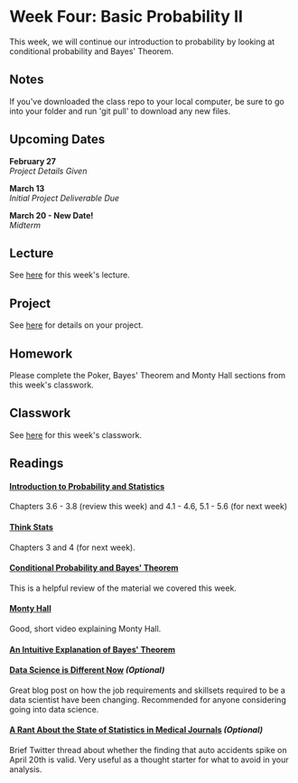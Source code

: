 # Week Four: Basic Probability II

This week, we will continue our introduction to probability by looking at conditional probability and Bayes' Theorem.

## Notes

If you've downloaded the class repo to your local computer, be sure to go into your folder and run 'git pull' to download any new files.

## Upcoming Dates  
**February 27**  
*Project Details Given*

**March 13**  
*Initial Project Deliverable Due*

**March 20 - New Date!**  
*Midterm*

## Lecture

See [here](https://github.com/CSC217/spring_2019/blob/master/week04-basic_probability_ii/Week_Four_Basic_Probability_II.pdf) for this week's lecture.

## Project

See [here](https://github.com/CSC217/spring_2019/blob/master/project_info.md) for details on your project.


## Homework

Please complete the Poker, Bayes' Theorem and Monty Hall sections from this week's classwork.

## Classwork

See [here](https://github.com/CSC217/spring_2019/blob/master/week04-basic_probability_ii/Basic_Probability_II_Workbook.ipynb) for this week's classwork.

## Readings

#### [Introduction to Probability and Statistics](http://www.r-5.org/files/books/computers/algo-list/statistics/Sheldon_Ross-Introduction_to_Probability_and_Statistics-EN.pdf)  
Chapters 3.6 - 3.8 (review this week) and 4.1 - 4.6, 5.1 - 5.6 (for next week)

#### [Think Stats](http://greenteapress.com/thinkstats2/thinkstats2.pdf)  
Chapters 3 and 4 (for next week).

#### [Conditional Probability and Bayes' Theorem](https://ocw.mit.edu/courses/mathematics/18-05-introduction-to-probability-and-statistics-spring-2014/readings/MIT18_05S14_Reading3.pdf)  
This is a helpful review of the material we covered this week.

#### [Monty Hall](https://www.youtube.com/watch?v=9vRUxbzJZ9Y)

Good, short video explaining Monty Hall.

#### [An Intuitive Explanation of Bayes' Theorem](https://betterexplained.com/articles/an-intuitive-and-short-explanation-of-bayes-theorem/)

#### [Data Science is Different Now](https://veekaybee.github.io/2019/02/13/data-science-is-different) *(Optional)*   

Great blog post on how the job requirements and skillsets required to be a data scientist have been changing. Recommended for anyone considering going into data science.

#### [A Rant About the State of Statistics in Medical Journals](https://twitter.com/Chris_Auld/status/1099342790826254336)  *(Optional)*  

Brief Twitter thread about whether the finding that auto accidents spike on April 20th is valid. Very useful as a thought starter for what to avoid in your analysis.
